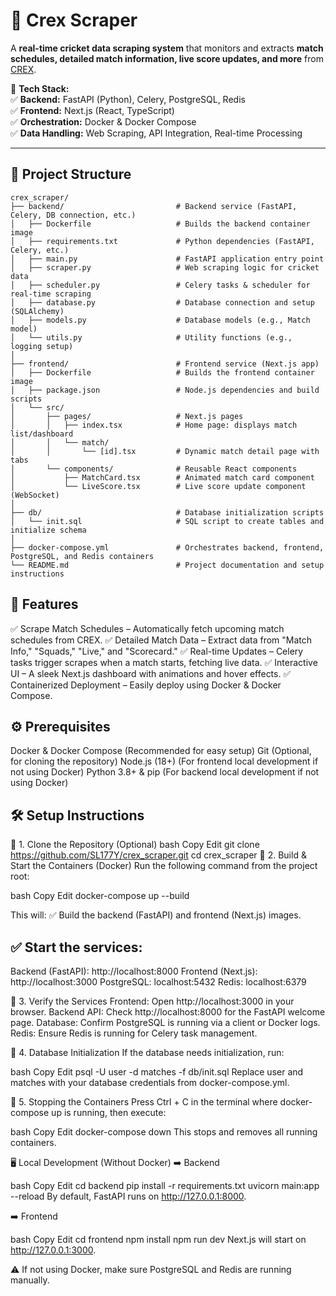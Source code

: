 # 🏏 Crex Scraper

A **real-time cricket data scraping system** that monitors and extracts **match schedules, detailed match information, live score updates, and more** from [CREX](https://crex.live/fixtures/match-list). 

🔧 **Tech Stack:**  
✅ **Backend:** FastAPI (Python), Celery, PostgreSQL, Redis  
✅ **Frontend:** Next.js (React, TypeScript)  
✅ **Orchestration:** Docker & Docker Compose  
✅ **Data Handling:** Web Scraping, API Integration, Real-time Processing  

---

## 📂 Project Structure

```plaintext
crex_scraper/
├── backend/                         # Backend service (FastAPI, Celery, DB connection, etc.)
│   ├── Dockerfile                   # Builds the backend container image
│   ├── requirements.txt             # Python dependencies (FastAPI, Celery, etc.)
│   ├── main.py                      # FastAPI application entry point
│   ├── scraper.py                   # Web scraping logic for cricket data
│   ├── scheduler.py                 # Celery tasks & scheduler for real-time scraping
│   ├── database.py                  # Database connection and setup (SQLAlchemy)
│   ├── models.py                    # Database models (e.g., Match model)
│   └── utils.py                     # Utility functions (e.g., logging setup)
│
├── frontend/                        # Frontend service (Next.js app)
│   ├── Dockerfile                   # Builds the frontend container image
│   ├── package.json                 # Node.js dependencies and build scripts
│   └── src/
│       ├── pages/                   # Next.js pages
│       │   ├── index.tsx            # Home page: displays match list/dashboard
│       │   └── match/
│       │       └── [id].tsx         # Dynamic match detail page with tabs
│       └── components/              # Reusable React components
│           ├── MatchCard.tsx        # Animated match card component
│           └── LiveScore.tsx        # Live score update component (WebSocket)
│
├── db/                              # Database initialization scripts
│   └── init.sql                     # SQL script to create tables and initialize schema
│
├── docker-compose.yml               # Orchestrates backend, frontend, PostgreSQL, and Redis containers
└── README.md                        # Project documentation and setup instructions
```


## 🚀 Features

✅ Scrape Match Schedules – Automatically fetch upcoming match schedules from CREX.
✅ Detailed Match Data – Extract data from "Match Info," "Squads," "Live," and "Scorecard."
✅ Real-time Updates – Celery tasks trigger scrapes when a match starts, fetching live data.
✅ Interactive UI – A sleek Next.js dashboard with animations and hover effects.
✅ Containerized Deployment – Easily deploy using Docker & Docker Compose.


## ⚙️ Prerequisites
Docker & Docker Compose (Recommended for easy setup)
Git (Optional, for cloning the repository)
Node.js (18+) (For frontend local development if not using Docker)
Python 3.8+ & pip (For backend local development if not using Docker)

                   
## 🛠 Setup Instructions
🔹 1. Clone the Repository (Optional)
bash
Copy
Edit
git clone https://github.com/SL177Y/crex_scraper.git
cd crex_scraper
🔹 2. Build & Start the Containers (Docker)
Run the following command from the project root:

bash
Copy
Edit
docker-compose up --build
                   
This will: ✅ Build the backend (FastAPI) and frontend (Next.js) images.
                   
## ✅ Start the services:

Backend (FastAPI): http://localhost:8000
Frontend (Next.js): http://localhost:3000
PostgreSQL: localhost:5432
Redis: localhost:6379

                   
🔹 3. Verify the Services
Frontend: Open http://localhost:3000 in your browser.
Backend API: Check http://localhost:8000 for the FastAPI welcome page.
Database: Confirm PostgreSQL is running via a client or Docker logs.
Redis: Ensure Redis is running for Celery task management.

                
🔹 4. Database Initialization
If the database needs initialization, run:

bash
Copy
Edit
psql -U user -d matches -f db/init.sql
Replace user and matches with your database credentials from docker-compose.yml.

                   
🔹 5. Stopping the Containers
Press Ctrl + C in the terminal where docker-compose up is running, then execute:

bash
Copy
Edit
docker-compose down
This stops and removes all running containers.

🖥️ Local Development (Without Docker)
➡️ Backend

bash
Copy
Edit
cd backend
pip install -r requirements.txt
uvicorn main:app --reload
By default, FastAPI runs on http://127.0.0.1:8000.

➡️ Frontend

bash
Copy
Edit
cd frontend
npm install
npm run dev
Next.js will start on http://127.0.0.1:3000.

⚠️ If not using Docker, make sure PostgreSQL and Redis are running manually.

